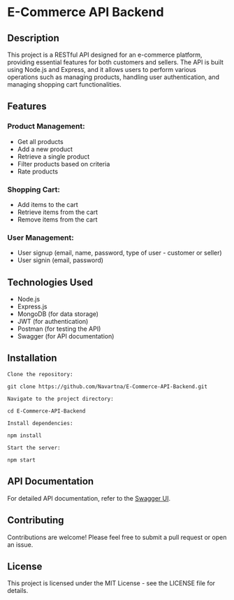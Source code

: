 <h1>E-Commerce API Backend</h1>

<h2>Description</h2>
<p>This project is a RESTful API designed for an e-commerce platform, providing essential features for both customers and sellers. The API is built using Node.js and Express, and it allows users to perform various operations such as managing products, handling user authentication, and managing shopping cart functionalities.</p>

<h2>Features</h2>
<h3>Product Management:</h3>
<ul>
    <li>Get all products</li>
    <li>Add a new product</li>
    <li>Retrieve a single product</li>
    <li>Filter products based on criteria</li>
    <li>Rate products</li>
</ul>

<h3>Shopping Cart:</h3>
<ul>
    <li>Add items to the cart</li>
    <li>Retrieve items from the cart</li>
    <li>Remove items from the cart</li>
</ul>

<h3>User Management:</h3>
<ul>
    <li>User signup (email, name, password, type of user - customer or seller)</li>
    <li>User signin (email, password)</li>
</ul>

<h2>Technologies Used</h2>
<ul>
    <li>Node.js</li>
    <li>Express.js</li>
    <li>MongoDB (for data storage)</li>
    <li>JWT (for authentication)</li>
    <li>Postman (for testing the API)</li>
    <li>Swagger (for API documentation)</li>
</ul>

<h2>Installation</h2>
<pre><code>Clone the repository:</code></pre>
<pre><code>git clone https://github.com/Navartna/E-Commerce-API-Backend.git</code></pre>

<pre><code>Navigate to the project directory:</code></pre>
<pre><code>cd E-Commerce-API-Backend</code></pre>

<pre><code>Install dependencies:</code></pre>
<pre><code>npm install</code></pre>

<pre><code>Start the server:</code></pre>
<pre><code>npm start</code></pre>

<h2>API Documentation</h2>
<p>For detailed API documentation, refer to the <a href="link to Swagger UI if available">Swagger UI</a>.</p>

<h2>Contributing</h2>
<p>Contributions are welcome! Please feel free to submit a pull request or open an issue.</p>

<h2>License</h2>
<p>This project is licensed under the MIT License - see the LICENSE file for details.</p>
